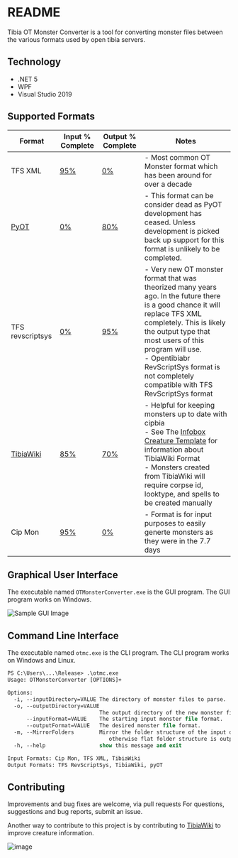 # README

Tibia OT Monster Converter is a tool for converting monster files between the various formats used by open tibia servers.

## Technology

- .NET 5
- WPF
- Visual Studio 2019

## Supported Formats

| Format | Input % Complete | Output % Complete | Notes |
| - | - | - | - |
| TFS XML                                              | [95%](https://github.com/soul4soul/ot-monster-converter/wiki/TFS-XML-Input-Status)           | [0%](https://github.com/soul4soul/ot-monster-converter/wiki/TFS-XML-Output-Status)             | - Most common OT Monster format which has been around for over a decade  |
| [PyOT](https://bitbucket.org/vapus/pyot/)            | [0%](https://github.com/soul4soul/ot-monster-converter/wiki/PyOT-Input-Status)               | [80%](https://github.com/soul4soul/ot-monster-converter/wiki/PyOT-Output-Status)               | - This format can be consider dead as PyOT development has ceased. Unless development is picked back up support for this format is unlikely to be completed. |
| TFS revscriptsys                                     | [0%](https://github.com/soul4soul/ot-monster-converter/wiki/TFS-revscriptsys-Input-Status)   | [95%](https://github.com/soul4soul/ot-monster-converter/wiki/TFS-revscriptsys-Output-Status)   | - Very new OT monster format that was theorized many years ago. In the future there is a good chance it will replace TFS XML completely. This is likely the output type that most users of this program will use. <br/> - Opentibiabr RevScriptSys format is not completely compatible with TFS RevScriptSys format |
| [TibiaWiki](https://tibia.fandom.com/wiki/Main_Page) | [85%](https://github.com/soul4soul/ot-monster-converter/wiki/TibiaWiki-Input-Status)         | [70%](https://github.com/soul4soul/ot-monster-converter/wiki/TibiaWiki-Output-Status)          | - Helpful for keeping monsters up to date with cipbia<br/> - See The [Infobox Creature Template](https://tibia.fandom.com/wiki/Template:Infobox_Creature) for information about TibiaWiki Format <br/> - Monsters created from TibiaWiki will require corpse id, looktype, and spells to be created manually |
| Cip Mon                                              | [95%](https://github.com/soul4soul/ot-monster-converter/wiki/Cip-Mon-Input-Status)           | [0%](https://github.com/soul4soul/ot-monster-converter/wiki/Cip-Mon-Output-Status)             | - Format is for input purposes to easily generte monsters as they were in the 7.7 days |

## Graphical User Interface

The executable named `OTMonsterConverter.exe` is the GUI program. The GUI program works on Windows.

![Sample GUI Image](https://user-images.githubusercontent.com/5142635/120939976-c2551400-c6e8-11eb-8e53-10ad7f68ea5e.png)

## Command Line Interface

The executable named `otmc.exe` is the CLI program. The CLI program works on Windows and Linux.

```ps
PS C:\Users\...\Release> .\otmc.exe
Usage: OTMonsterConverter [OPTIONS]+

Options:
  -i, --inputDirectory=VALUE The directory of monster files to parse.
  -o, --outputDirectory=VALUE
                             The output directory of the new monster files.
      --inputFormat=VALUE    The starting input monster file format.
      --outputFormat=VALUE   The desired monster file format.
  -m, --MirrorFolders        Mirror the folder structure of the input directory,
                                otherwise flat folder structure is output
  -h, --help                 show this message and exit

Input Formats: Cip Mon, TFS XML, TibiaWiki
Output Formats: TFS RevScriptSys, TibiaWiki, pyOT
```

## Contributing

Improvements and bug fixes are welcome, via pull requests
For questions, suggestions and bug reports, submit an issue.

Another way to contribute to this project is by contributing to [TibiaWiki](https://tibia.fandom.com) to improve creature information.

![image](https://vignette.wikia.nocookie.net/tibia/images/d/d9/Tibiawiki_Small.gif/revision/latest?cb=20150129101832&path-prefix=en)
